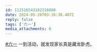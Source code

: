 ```yaml
---
id: 112516543182216080
date: 2024-05-28T03:16:38.487Z
reply: false
tags: ['六一']
media_attachments: 0
---
```


[#六一](https://e5n.cc/tags/%E5%85%AD%E4%B8%80) 一到活动，就发现家长真是藏龙卧虎。


